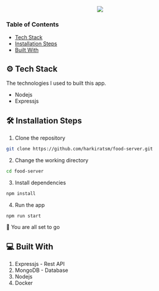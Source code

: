 <div align="center">
 <img src="https://user-images.githubusercontent.com/71957674/174759292-42a51112-142e-427e-a577-0cae9e65bc31.png"  /> 
</div> 


### Table of Contents

- [Tech Stack](#tech-stack)
- [Installation Steps](#install-step)
- [Built With](#built-with)

## ⚙️ Tech Stack

The technologies I used to built this app.

- Nodejs
- Expressjs

## 🛠️ Installation Steps

1. Clone the repository

```bash
git clone https://github.com/harkiratsm/food-server.git
```

2. Change the working directory

```bash
cd food-server
```

3. Install dependencies

```bash
npm install
```

4. Run the app

```bash
npm run start
```

🚀 You are all set to go

## 💻 Built With

1. Expressjs - Rest API
2. MongoDB - Database
3. Nodejs
4. Docker 

